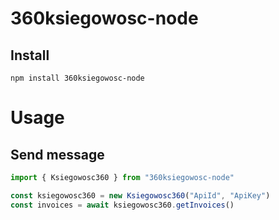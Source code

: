 # 360ksiegowosc-node

## Install

```
npm install 360ksiegowosc-node
```

# Usage

## Send message

```ts
import { Ksiegowosc360 } from "360ksiegowosc-node"

const ksiegowosc360 = new Ksiegowosc360("ApiId", "ApiKey")
const invoices = await ksiegowosc360.getInvoices()
```
